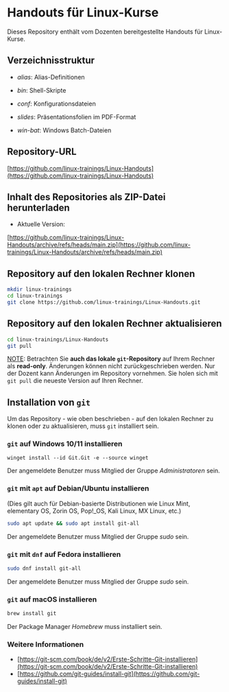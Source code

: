 # Handouts für Linux-Kurse

Dieses Repository enthält vom Dozenten bereitgestellte Handouts für Linux-Kurse.

## Verzeichnisstruktur

- *alias*: Alias-Definitionen

- *bin*: Shell-Skripte

- *conf*: Konfigurationsdateien

- *slides*: Präsentationsfolien im PDF-Format

- *win-bat*: Windows Batch-Dateien

## Repository-URL

[https://github.com/linux-trainings/Linux-Handouts](https://github.com/linux-trainings/Linux-Handouts)

## Inhalt des Repositories als ZIP-Datei herunterladen

- Aktuelle Version:

[https://github.com/linux-trainings/Linux-Handouts/archive/refs/heads/main.zip](https://github.com/linux-trainings/Linux-Handouts/archive/refs/heads/main.zip)

## Repository auf den lokalen Rechner klonen

```bash
mkdir linux-trainings
cd linux-trainings
git clone https://github.com/linux-trainings/Linux-Handouts.git
```

## Repository auf den lokalen Rechner aktualisieren

```bash
cd linux-trainings/Linux-Handouts
git pull
```

<u>NOTE</u>: Betrachten Sie **auch das lokale `git`-Repository** auf Ihrem Rechner als **read-only**. Änderungen können nicht zurückgeschrieben werden. Nur der Dozent kann Änderungen im Repository vornehmen. Sie holen sich mit `git pull` die neueste Version auf Ihren Rechner.

## Installation von `git`

Um das Repository - wie oben beschrieben - auf den lokalen Rechner zu klonen oder zu aktualisieren, muss `git` installiert sein.

### `git` auf Windows 10/11 installieren

```
winget install --id Git.Git -e --source winget
```

Der angemeldete Benutzer muss Mitglied der Gruppe *Administratoren* sein.

### `git` mit `apt` auf Debian/Ubuntu installieren

(Dies gilt auch für Debian-basierte Distributionen wie Linux Mint, elementary OS, Zorin OS, Pop!_OS, Kali Linux, MX Linux, etc.)

```bash
sudo apt update && sudo apt install git-all
```

Der angemeldete Benutzer muss Mitglied der Gruppe *sudo* sein.

### `git` mit `dnf` auf Fedora installieren

```bash
sudo dnf install git-all
```

Der angemeldete Benutzer muss Mitglied der Gruppe *sudo* sein.

### `git` auf macOS installieren

```bash
brew install git
```

Der Package Manager *Homebrew* muss installiert sein.

### Weitere Informationen

- [https://git-scm.com/book/de/v2/Erste-Schritte-Git-installieren](https://git-scm.com/book/de/v2/Erste-Schritte-Git-installieren)
- [https://github.com/git-guides/install-git](https://github.com/git-guides/install-git)
